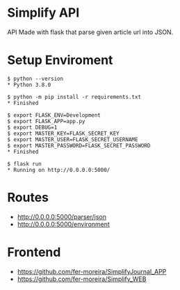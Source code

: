 # Simplify API

API Made with flask that parse given article url into JSON.

# Setup Enviroment

    $ python --version
    * Python 3.8.0

    $ python -m pip install -r requirements.txt
    * Finished

    $ export FLASK_ENV=Development
    $ export FLASK_APP=app.py
    $ export DEBUG=1
    $ export MASTER_KEY=FLASK_SECRET_KEY
    $ export MASTER_USER=FLASK_SECRET_USERNAME
    $ export MASTER_PASSWORD=FLASK_SECRET_PASSWORD
    * Finished

    $ flask run
    * Running on http://0.0.0.0:5000/

# Routes
- http://0.0.0.0:5000/parser/json
- http://0.0.0.0:5000/environment


# Frontend

- https://github.com/fer-moreira/SimplifyJournal_APP
- https://github.com/fer-moreira/Simplify_WEB
